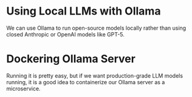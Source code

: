 # Using Local LLMs with Ollama

We can use Ollama to run open-source models locally rather than using closed Anthropic or OpenAI models like GPT-5.


# Dockering Ollama Server

Running it is pretty easy, but if we want production-grade LLM models running, it is a good idea to containerize our Ollama server as a microservice.